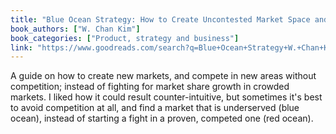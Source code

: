 ```yaml
---
title: "Blue Ocean Strategy: How to Create Uncontested Market Space and Make Competition Irrelevant"
book_authors: ["W. Chan Kim"]
book_categories: ["Product, strategy and business"]
link: "https://www.goodreads.com/search?q=Blue+Ocean+Strategy+W.+Chan+Kim"
---
```

A guide on how to create new markets, and compete in new areas without competition; instead of fighting for market share growth in crowded markets. I liked how it could result counter-intuitive, but sometimes it's best to avoid competition at all, and find a market that is underserved (blue ocean), instead of starting a fight in a proven, competed one (red ocean).